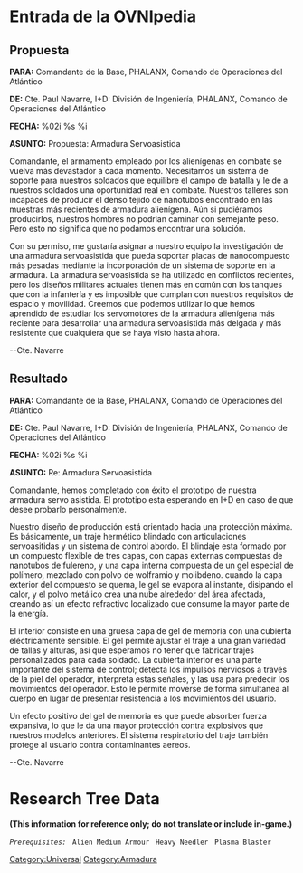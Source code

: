 # Entrada de la OVNIpedia

## Propuesta

**PARA:** Comandante de la Base, PHALANX, Comando de Operaciones del
Atlántico

**DE:** Cte. Paul Navarre, I+D: División de Ingeniería, PHALANX, Comando
de Operaciones del Atlántico

**FECHA:** %02i %s %i

**ASUNTO:** Propuesta: Armadura Servoasistida

Comandante, el armamento empleado por los alienígenas en combate se
vuelva más devastador a cada momento. Necesitamos un sistema de soporte
para nuestros soldados que equilibre el campo de batalla y le de a
nuestros soldados una oportunidad real en combate. Nuestros talleres son
incapaces de producir el denso tejido de nanotubos encontrado en las
muestras más recientes de armadura alienígena. Aún si pudiéramos
producirlos, nuestros hombres no podrían caminar con semejante peso.
Pero esto no significa que no podamos encontrar una solución.

Con su permiso, me gustaría asignar a nuestro equipo la investigación de
una armadura servoasistida que pueda soportar placas de nanocompuesto
más pesadas mediante la incorporación de un sistema de soporte en la
armadura. La armadura servoasistida se ha utilizado en conflictos
recientes, pero los diseños militares actuales tienen más en común con
los tanques que con la infantería y es imposible que cumplan con
nuestros requisitos de espacio y movilidad. Creemos que podemos utilizar
lo que hemos aprendido de estudiar los servomotores de la armadura
alienígena más reciente para desarrollar una armadura servoasistida más
delgada y más resistente que cualquiera que se haya visto hasta ahora.

--Cte. Navarre

## Resultado

**PARA:** Comandante de la Base, PHALANX, Comando de Operaciones del
Atlántico

**DE:** Cte. Paul Navarre, I+D: División de Ingeniería, PHALANX, Comando
de Operaciones del Atlántico

**FECHA:** %02i %s %i

**ASUNTO:** Re: Armadura Servoasistida

Comandante, hemos completado con éxito el prototipo de nuestra armadura
servo asistida. El prototipo esta esperando en I+D en caso de que desee
probarlo personalmente.

Nuestro diseño de producción está orientado hacia una protección máxima.
Es básicamente, un traje hermético blindado con articulaciones
servoasitidas y un sistema de control abordo. El blindaje esta formado
por un compuesto flexible de tres capas, con capas externas compuestas
de nanotubos de fulereno, y una capa interna compuesta de un gel
especial de polímero, mezclado con polvo de wolframio y molibdeno.
cuando la capa exterior del compuesto se quema, le gel se evapora al
instante, disipando el calor, y el polvo metálico crea una nube
alrededor del área afectada, creando así un efecto refractivo localizado
que consume la mayor parte de la energía.

El interior consiste en una gruesa capa de gel de memoria con una
cubierta eléctricamente sensible. El gel permite ajustar el traje a una
gran variedad de tallas y alturas, así que esperamos no tener que
fabricar trajes personalizados para cada soldado. La cubierta interior
es una parte importante del sistema de control; detecta los impulsos
nerviosos a través de la piel del operador, interpreta estas señales, y
las usa para predecir los movimientos del operador. Esto le permite
moverse de forma simultanea al cuerpo en lugar de presentar resistencia
a los movimientos del usuario.

Un efecto positivo del gel de memoria es que puede absorber fuerza
expansiva, lo que le da una mayor protección contra explosivos que
nuestros modelos anteriores. El sistema respiratorio del traje también
protege al usuario contra contaminantes aereos.

--Cte. Navarre

# Research Tree Data

**(This information for reference only; do not translate or include
in-game.)**

*`Prerequisites:`*
` Alien Medium Armour`
` Heavy Needler`
` Plasma Blaster`

[Category:Universal](Category:Universal "wikilink")
[Category:Armadura](Category:Armadura "wikilink")